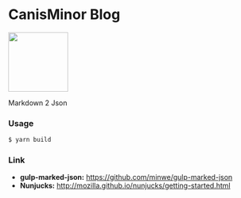 # CanisMinor Blog

<img src="https://canisminor.cc/img/loader.gif" width="120" />

Markdown 2 Json

### Usage

```bash
$ yarn build
```

### Link

- **gulp-marked-json:** <https://github.com/minwe/gulp-marked-json>
- **Nunjucks:** <http://mozilla.github.io/nunjucks/getting-started.html>



